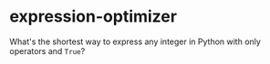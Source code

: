 # expression-optimizer
What's the shortest way to express any integer in Python with only operators and `True`?
